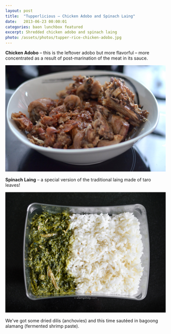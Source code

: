 ```yaml
---
layout: post
title:  "Tupperlicious – Chicken Adobo and Spinach Laing"
date:   2013-06-23 00:00:01
categories: baon lunchbox featured
excerpt: Shredded chicken adobo and spinach laing
photo: /assets/photos/tupper-rice-chicken-adobo.jpg
---
```


**Chicken Adobo** – this is the leftover adobo but more flavorful – more concentrated as a result of post-marination of the meat in its sauce. 

<div class="pure-g">
    <div class="pure-u-1-1">
    	<div class="l-box">
    		<img class="pure-img" src="/assets/photos/chicken-adobo-tuyo.jpg" alt="Chicken adobong tuyo">
    	</div>
    </div>
</div>


**Spinach Laing** – a special version of the traditional laing made of taro leaves! 

<div class="pure-g">
    <div class="pure-u-1-1">
    	<div class="l-box">
    		<img class="pure-img" src="/assets/photos/tupper-spinach-laing.jpg" alt="Lunchbox of rice and laing of spinach">
    	</div>
    </div>
</div>

We've got some dried dilis (anchovies) and this time sautéed in bagoong alamang (fermented shrimp paste).
